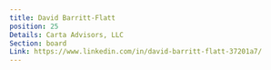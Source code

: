 ```yaml
---
title: David Barritt-Flatt
position: 25
Details: Carta Advisors, LLC
Section: board
Link: https://www.linkedin.com/in/david-barritt-flatt-37201a7/
---
```


